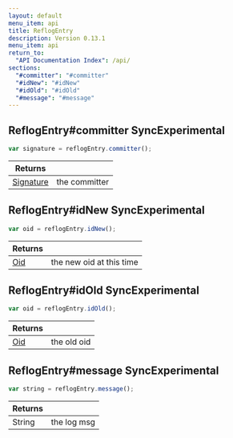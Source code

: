 ```yaml
---
layout: default
menu_item: api
title: ReflogEntry
description: Version 0.13.1
menu_item: api
return_to:
  "API Documentation Index": /api/
sections:
  "#committer": "#committer"
  "#idNew": "#idNew"
  "#idOld": "#idOld"
  "#message": "#message"
---
```


## <a name="committer"></a><span>ReflogEntry#</span>committer <span class="tags"><span class="sync">Sync</span><span class="experimental">Experimental</span></span>

```js
var signature = reflogEntry.committer();
```

| Returns |  |
| --- | --- |
| [Signature](/api/signature/) |  the committer |

## <a name="idNew"></a><span>ReflogEntry#</span>idNew <span class="tags"><span class="sync">Sync</span><span class="experimental">Experimental</span></span>

```js
var oid = reflogEntry.idNew();
```

| Returns |  |
| --- | --- |
| [Oid](/api/oid/) |  the new oid at this time |

## <a name="idOld"></a><span>ReflogEntry#</span>idOld <span class="tags"><span class="sync">Sync</span><span class="experimental">Experimental</span></span>

```js
var oid = reflogEntry.idOld();
```

| Returns |  |
| --- | --- |
| [Oid](/api/oid/) |  the old oid |

## <a name="message"></a><span>ReflogEntry#</span>message <span class="tags"><span class="sync">Sync</span><span class="experimental">Experimental</span></span>

```js
var string = reflogEntry.message();
```

| Returns |  |
| --- | --- |
| String |  the log msg |

